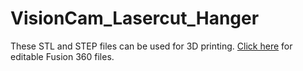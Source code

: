 # VisionCam_Lasercut_Hanger

These STL and STEP files can be used for 3D printing. [Click here](http://a360.co/2iAQCCi) for editable Fusion 360 files.
